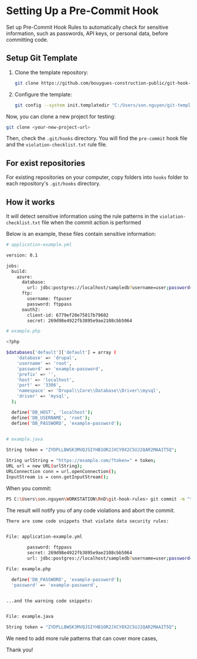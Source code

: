 # Setting Up a Pre-Commit Hook

Set up Pre-Commit Hook Rules to automatically check for sensitive information, such as passwords, API keys, or personal data, before committing code.

## Setup Git Template

1. Clone the template repository:

    ```sh
    git clone https://github.com/bouygues-construction-public/git-hook-rules.git
    ```

2. Configure the template:

    ```sh
    git config --system init.templatedir "C:/Users/son.nguyen/git-template/git-hook-rules"
    ```

Now, you can clone a new project for testing:

```sh
git clone <your-new-project-url>
```

Then, check the `.git/hooks` directory. You will find the `pre-commit` hook file and the `violation-checklist.txt` rule file.

## For exist repositories
For existing repositories on your computer, copy folders into `hooks` folder to each repository's `.git/hooks` directory.

## How it works
It will detect sensitive information using the rule patterns in the `violation-checklist.txt` file when the commit action is performed

Below is an example, these files contain sensitive information:

```sh
# application-example.yml

version: 0.1

jobs:
  build:
    azure:
      database:
        url: jdbc:postgres://localhost/sampledb?username=user;password=example_password
      ftp:
        username: ftpuser
        password: ftppass
      oauth2:
        client-id: 6779ef20e75817b79602
        secret: 269d98e4922fb3895e9ae2108cbb5064
```

```sh
# example.php

<?php

$databases['default']['default'] = array (
    'database' => 'drupal',
    'username' => 'root',
    'password' => 'example-password',
    'prefix' => '',
    'host' => 'localhost',
    'port' => '3306',
    'namespace' => 'Drupal\\Core\\Database\\Driver\\mysql',
    'driver' => 'mysql',
  );

  define('DB_HOST', 'localhost');
  define('DB_USERNAME', 'root');
  define('DB_PASSWORD', 'example-password');
  
```

```sh
# example.java

String token = "ZYDPLLBWSK3MVQJSIYHB1OR2JXCY0X2C5UJ2QAR2MAAIT5Q";

String urlString = "https://example.com/?token=" + token;
URL url = new URL(urlString);
URLConnection conn = url.openConnection();
InputStream is = conn.getInputStream();
```

When you commit:

```sh
PS C:\Users\son.nguyen\WORKSTATION\RnD\git-hook-rules> git commit -m "test commit"
```

The result will notify you of any code violations and abort the commit.
```sh
There are some code snippets that violate data security rules:


File: application-example.yml

        password: ftppass
        secret: 269d98e4922fb3895e9ae2108cbb5064
        url: jdbc:postgres://localhost/sampledb?username=user;password=example_password

File: example.php

  define('DB_PASSWORD', 'example-password');
  'password' => 'example-password',


...and the warning code snippets:


File: example.java

String token = "ZYDPLLBWSK3MVQJSIYHB1OR2JXCY0X2C5UJ2QAR2MAAIT5Q";
```

We need to add more rule patterns that can cover more cases,

Thank you!
